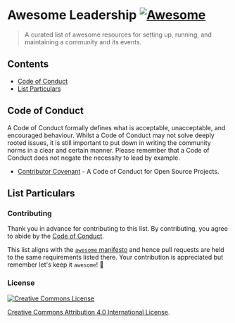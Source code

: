 # Awesome Leadership [![Awesome][badge]](https://github.com/sindresorhus/awesome)

> A curated list of awesome resources for setting up, running, and maintaining a
  community and its events.


<!-- START doctoc generated TOC please keep comment here to allow auto update -->
<!-- DON'T EDIT THIS SECTION, INSTEAD RE-RUN doctoc TO UPDATE -->
## Contents

- [Code of Conduct](#code-of-conduct)
- [List Particulars](#list-particulars)

<!-- END doctoc generated TOC please keep comment here to allow auto update -->

## Code of Conduct

A Code of Conduct formally defines what is acceptable, unacceptable, and
encouraged behaviour. Whilst a Code of Conduct may not solve deeply rooted
issues, it is still important to put down in writing the community norms in a
clear and certain manner. Please remember that a Code of Conduct does not negate
the necessity to lead by example.

- [Contributor Covenant](http://contributor-covenant.org/) - A Code of Conduct
  for Open Source Projects.


## List Particulars

### Contributing

Thank you in advance for contributing to this list. By contributing, you agree
to abide by the [Code of Conduct](code_of_conduct.md).

This list aligns with the [`awesome` manifesto][add-to-list] and hence pull
requests are held to the same requirements listed there. Your contribution is
appreciated but remember let's keep it `awesome`! 🎉


### License

[![Creative Commons License][cc-by-badge]][cc-by-license]

[Creative Commons Attribution 4.0 International License][cc-by-license].


[cc-by-badge]: http://i.creativecommons.org/l/by/4.0/88x31.png
[cc-by-license]: https://creativecommons.org/licenses/by/4.0/
[badge]: https://cdn.rawgit.com/sindresorhus/awesome/d7305f38d29fed78fa85652e3a63e154dd8e8829/media/badge.svg
[add-to-list]: https://github.com/sindresorhus/awesome/blob/master/contributing.md#adding-to-this-list
